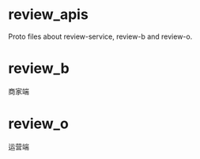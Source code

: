 # review_apis

Proto files about review-service, review-b and review-o.

# review_b

商家端

# review_o

运营端

